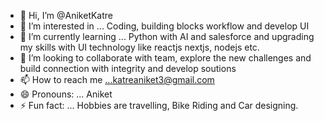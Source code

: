 - 👋 Hi, I’m @AniketKatre
- 👀 I’m interested in ... Coding, building blocks workflow and develop UI
- 🌱 I’m currently learning ... Python with AI and salesforce and upgrading my skills with UI technology like reactjs nextjs, nodejs etc.
- 💞️ I’m looking to collaborate with team, explore the new challenges and build connection with integrity and develop soutions
- 📫 How to reach me ...katreaniket3@gmail.com
- 😄 Pronouns: ... Aniket
- ⚡ Fun fact: ... Hobbies are travelling, Bike Riding and Car designing.

<!---
AniketKatre/AniketKatre is a ✨ special ✨ repository because its `README.md` (this file) appears on your GitHub profile.
You can click the Preview link to take a look at your changes.
--->
